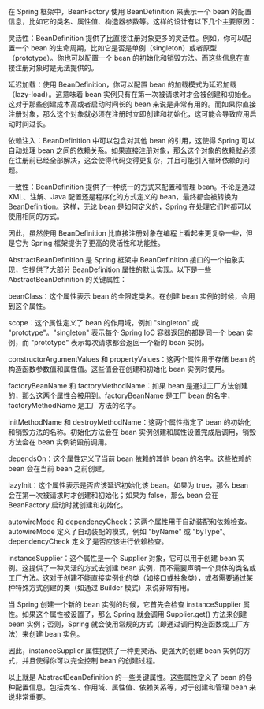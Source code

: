 在 Spring 框架中，BeanFactory 使用 BeanDefinition 来表示一个 bean 的配置信息，比如它的类名、属性值、构造器参数等。这样的设计有以下几个主要原因：

灵活性：BeanDefinition 提供了比直接注册对象更多的灵活性。例如，你可以配置一个 bean 的生命周期，比如它是否是单例（singleton）或者原型（prototype）。你也可以配置一个 bean 的初始化和销毁方法。而这些信息在直接注册对象时是无法提供的。

延迟加载：使用 BeanDefinition，你可以配置 bean 的加载模式为延迟加载（lazy-load）。这意味着 bean 实例只有在第一次被请求时才会被创建和初始化。这对于那些创建成本高或者启动时间长的 bean 来说是非常有用的。而如果你直接注册对象，那么这个对象就必须在注册时立即创建和初始化，这可能会导致应用启动时间过长。

依赖注入：BeanDefinition 中可以包含对其他 bean 的引用，这使得 Spring 可以自动处理 bean 之间的依赖关系。如果直接注册对象，那么这个对象的依赖就必须在注册前已经全部解决，这会使得代码变得更复杂，并且可能引入循环依赖的问题。

一致性：BeanDefinition 提供了一种统一的方式来配置和管理 bean。不论是通过 XML、注解、Java 配置还是程序化的方式定义的 bean，最终都会被转换为 BeanDefinition。这样，无论 bean 是如何定义的，Spring 在处理它们时都可以使用相同的方式。

因此，虽然使用 BeanDefinition 比直接注册对象在编程上看起来更复杂一些，但是它为 Spring 框架提供了更高的灵活性和功能性。



AbstractBeanDefinition 是 Spring 框架中 BeanDefinition 接口的一个抽象实现，它提供了大部分 BeanDefinition 属性的默认实现。以下是一些 AbstractBeanDefinition 的关键属性：

beanClass：这个属性表示 bean 的全限定类名。在创建 bean 实例的时候，会用到这个属性。

scope：这个属性定义了 bean 的作用域，例如 "singleton" 或 "prototype"。"singleton" 表示每个 Spring IoC 容器返回的都是同一个 bean 实例，而 "prototype" 表示每次请求都会返回一个新的 bean 实例。

constructorArgumentValues 和 propertyValues：这两个属性用于存储 bean 的构造函数参数值和属性值。这些值会在创建和初始化 bean 实例时使用。

factoryBeanName 和 factoryMethodName：如果 bean 是通过工厂方法创建的，那么这两个属性会被用到。factoryBeanName 是工厂 bean 的名字，factoryMethodName 是工厂方法的名字。

initMethodName 和 destroyMethodName：这两个属性指定了 bean 的初始化和销毁方法的名称。初始化方法会在 bean 实例创建和属性设置完成后调用，销毁方法会在 bean 实例销毁前调用。

dependsOn：这个属性定义了当前 bean 依赖的其他 bean 的名字。这些依赖的 bean 会在当前 bean 之前创建。

lazyInit：这个属性表示是否应该延迟初始化该 bean。如果为 true，那么 bean 会在第一次被请求时才创建和初始化；如果为 false，那么 bean 会在 BeanFactory 启动时就创建和初始化。

autowireMode 和 dependencyCheck：这两个属性用于自动装配和依赖检查。autowireMode 定义了自动装配的模式，例如 "byName" 或 "byType"。dependencyCheck 定义了是否应该进行依赖检查。

instanceSupplier：这个属性是一个 Supplier 对象，它可以用于创建 bean 实例。这提供了一种灵活的方式去创建 bean 实例，而不需要声明一个具体的类名或工厂方法。这对于创建不能直接实例化的类（如接口或抽象类），或者需要通过某种特殊方式创建的类（如通过 Builder 模式）来说非常有用。

当 Spring 创建一个新的 bean 实例的时候，它首先会检查 instanceSupplier 属性。如果这个属性被设置了，那么 Spring 就会调用 Supplier.get() 方法来创建 bean 实例；否则，Spring 就会使用常规的方式（即通过调用构造函数或工厂方法）来创建 bean 实例。

因此，instanceSupplier 属性提供了一种更灵活、更强大的创建 bean 实例的方式，并且使得你可以完全控制 bean 的创建过程。

以上就是 AbstractBeanDefinition 的一些关键属性。这些属性定义了 bean 的各种配置信息，包括类名、作用域、属性值、依赖关系等，对于创建和管理 bean 来说非常重要。